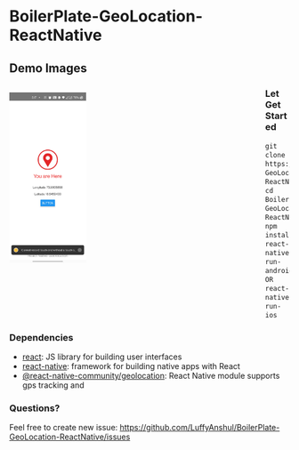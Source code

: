 # BoilerPlate-GeoLocation-ReactNative

## Demo Images

<p style="float: left">
    <img src="/demoImages/img1.jpg" width="30%" />
</p>

### Let Get Started

    git clone https://github.com/LuffyAnshul/BoilerPlate-GeoLocation-ReactNative.git
    cd BoilerPlate-GeoLocation-ReactNative
    npm install
    react-native run-android OR react-native run-ios

### Dependencies

- [react](https://github.com/facebook/react): JS library for building user interfaces
- [react-native](https://github.com/facebook/react-native): framework for building native apps with React
- [@react-native-community/geolocation](https://github.com/react-native-geolocation/react-native-geolocation): React Native module supports gps tracking and 

### Questions? 

Feel free to create new issue: https://github.com/LuffyAnshul/BoilerPlate-GeoLocation-ReactNative/issues
